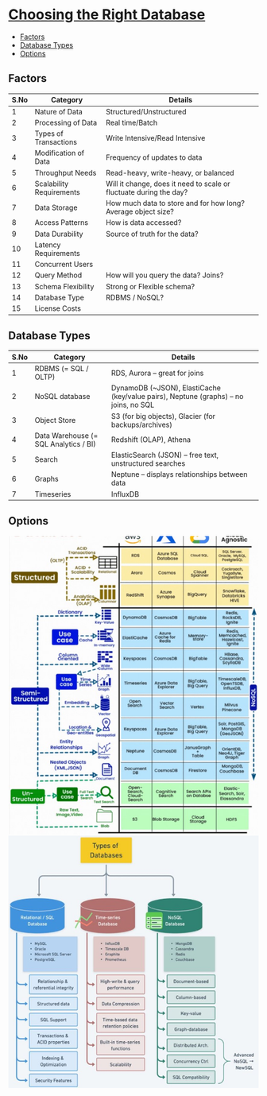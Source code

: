 # [Choosing the Right Database](StorageOptions.pdf)
- [Factors](#factors)
- [Database Types](#database-types)
- [Options](#options)
## Factors

| **S.No** | **Category**                  | **Details**                                  |
|----------|-------------------------------|----------------------------------------------|
| 1        | Nature of Data                | Structured/Unstructured                      |
| 2        | Processing of Data            | Real time/Batch                              |
| 3        | Types of Transactions         | Write Intensive/Read Intensive               |
| 4        | Modification of Data          | Frequency of updates to data                 |
| 5        | Throughput Needs              | Read-heavy, write-heavy, or balanced         |
| 6        | Scalability Requirements      | Will it change, does it need to scale or fluctuate during the day? |
| 7        | Data Storage                  | How much data to store and for how long? Average object size?     |
| 8        | Access Patterns               | How is data accessed?                        |
| 9        | Data Durability               | Source of truth for the data?                |
| 10       | Latency Requirements          |                                              |
| 11       | Concurrent Users              |                                              |
| 12       | Query Method                  | How will you query the data? Joins?          |
| 13       | Schema Flexibility            | Strong or Flexible schema?                   |
| 14       | Database Type                 | RDBMS / NoSQL?                               |
| 15       | License Costs                 |                                              |

## Database Types

| **S.No** | **Category**                  | **Details**                                                         |
|----------|-------------------------------|---------------------------------------------------------------------|
| 1        | RDBMS (= SQL / OLTP)          | RDS, Aurora – great for joins                                       |
| 2        | NoSQL database                | DynamoDB (~JSON), ElastiCache (key/value pairs), Neptune (graphs) – no joins, no SQL |
| 3        | Object Store                  | S3 (for big objects), Glacier (for backups/archives)                |
| 4        | Data Warehouse (= SQL Analytics / BI) | Redshift (OLAP), Athena                                             |
| 5        | Search                        | ElasticSearch (JSON) – free text, unstructured searches             |
| 6        | Graphs                        | Neptune – displays relationships between data                       |
| 7        | Timeseries                    | InfluxDB                                                            |

## Options
<img src="images/options.jpg">

<img src="images/options-2.jpg">
